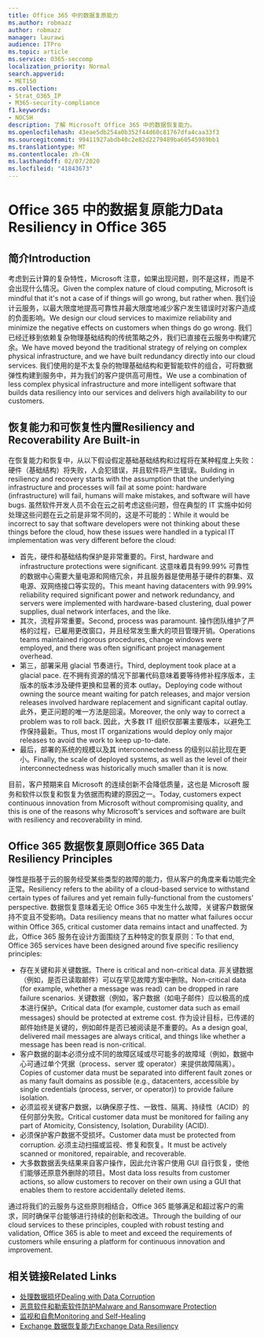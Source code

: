 ```yaml
---
title: Office 365 中的数据复原能力
ms.author: robmazz
author: robmazz
manager: laurawi
audience: ITPro
ms.topic: article
ms.service: O365-seccomp
localization_priority: Normal
search.appverid:
- MET150
ms.collection:
- Strat_O365_IP
- M365-security-compliance
f1.keywords:
- NOCSH
description: 了解 Microsoft Office 365 中的数据恢复能力。
ms.openlocfilehash: 43eae5db254a0b352f44d60c81767dfa4caa33f3
ms.sourcegitcommit: 99411927abdb40c2e82d2279489ba60545989bb1
ms.translationtype: MT
ms.contentlocale: zh-CN
ms.lasthandoff: 02/07/2020
ms.locfileid: "41843673"
---
```

# <a name="data-resiliency-in-office-365"></a><span data-ttu-id="51b84-103">Office 365 中的数据复原能力</span><span class="sxs-lookup"><span data-stu-id="51b84-103">Data Resiliency in Office 365</span></span>

## <a name="introduction"></a><span data-ttu-id="51b84-104">简介</span><span class="sxs-lookup"><span data-stu-id="51b84-104">Introduction</span></span>

<span data-ttu-id="51b84-105">考虑到云计算的复杂特性，Microsoft 注意，如果出现问题，则不是这样，而是不会出现什么情况。</span><span class="sxs-lookup"><span data-stu-id="51b84-105">Given the complex nature of cloud computing, Microsoft is mindful that it's not a case of if things will go wrong, but rather when.</span></span> <span data-ttu-id="51b84-106">我们设计云服务，以最大限度地提高可靠性并最大限度地减少客户发生错误时对客户造成的负面影响。</span><span class="sxs-lookup"><span data-stu-id="51b84-106">We design our cloud services to maximize reliability and minimize the negative effects on customers when things do go wrong.</span></span> <span data-ttu-id="51b84-107">我们已经迁移到依赖复杂物理基础结构的传统策略之外，我们已直接在云服务中构建冗余。</span><span class="sxs-lookup"><span data-stu-id="51b84-107">We have moved beyond the traditional strategy of relying on complex physical infrastructure, and we have built redundancy directly into our cloud services.</span></span> <span data-ttu-id="51b84-108">我们使用的是不太复杂的物理基础结构和更智能软件的组合，可将数据弹性构建到服务中，并为我们的客户提供高可用性。</span><span class="sxs-lookup"><span data-stu-id="51b84-108">We use a combination of less complex physical infrastructure and more intelligent software that builds data resiliency into our services and delivers high availability to our customers.</span></span> 

## <a name="resiliency-and-recoverability-are-built-in"></a><span data-ttu-id="51b84-109">恢复能力和可恢复性内置</span><span class="sxs-lookup"><span data-stu-id="51b84-109">Resiliency and Recoverability Are Built-in</span></span> 

<span data-ttu-id="51b84-110">在恢复能力和恢复中，从以下假设假定基础基础结构和过程将在某种程度上失败：硬件（基础结构）将失败，人会犯错误，并且软件将产生错误。</span><span class="sxs-lookup"><span data-stu-id="51b84-110">Building in resiliency and recovery starts with the assumption that the underlying infrastructure and processes will fail at some point: hardware (infrastructure) will fail, humans will make mistakes, and software will have bugs.</span></span> <span data-ttu-id="51b84-111">虽然软件开发人员不会在云之前考虑这些问题，但在典型的 IT 实施中如何处理这些问题在云之前是非常不同的，这是不可能的：</span><span class="sxs-lookup"><span data-stu-id="51b84-111">While it would be incorrect to say that software developers were not thinking about these things before the cloud, how these issues were handled in a typical IT implementation was very different before the cloud:</span></span>

- <span data-ttu-id="51b84-112">首先，硬件和基础结构保护是非常重要的。</span><span class="sxs-lookup"><span data-stu-id="51b84-112">First, hardware and infrastructure protections were significant.</span></span> <span data-ttu-id="51b84-113">这意味着具有99.99% 可靠性的数据中心需要大量电源和网络冗余，并且服务器是使用基于硬件的群集、双电源、双网络接口等实现的。</span><span class="sxs-lookup"><span data-stu-id="51b84-113">This meant having datacenters with 99.99% reliability required significant power and network redundancy, and servers were implemented with hardware-based clustering, dual power supplies, dual network interfaces, and the like.</span></span> 
- <span data-ttu-id="51b84-114">其次，流程非常重要。</span><span class="sxs-lookup"><span data-stu-id="51b84-114">Second, process was paramount.</span></span> <span data-ttu-id="51b84-115">操作团队维护了严格的过程，已雇用更改窗口，并且经常发生重大的项目管理开销。</span><span class="sxs-lookup"><span data-stu-id="51b84-115">Operations teams maintained rigorous procedures, change windows were employed, and there was often significant project management overhead.</span></span> 
- <span data-ttu-id="51b84-116">第三，部署采用 glacial 节奏进行。</span><span class="sxs-lookup"><span data-stu-id="51b84-116">Third, deployment took place at a glacial pace.</span></span> <span data-ttu-id="51b84-117">在不拥有资源的情况下部署代码意味着要等待修补程序版本，主版本的版本涉及硬件更换和显著的资本 outlay。</span><span class="sxs-lookup"><span data-stu-id="51b84-117">Deploying code without owning the source meant waiting for patch releases, and major version releases involved hardware replacement and significant capital outlay.</span></span> <span data-ttu-id="51b84-118">此外，更正问题的唯一方法是回滚。</span><span class="sxs-lookup"><span data-stu-id="51b84-118">Moreover, the only way to correct a problem was to roll back.</span></span> <span data-ttu-id="51b84-119">因此，大多数 IT 组织仅部署主要版本，以避免工作保持最新。</span><span class="sxs-lookup"><span data-stu-id="51b84-119">Thus, most IT organizations would deploy only major releases to avoid the work to keep up-to-date.</span></span> 
- <span data-ttu-id="51b84-120">最后，部署的系统的规模以及其 interconnectedness 的级别以前比现在更小。</span><span class="sxs-lookup"><span data-stu-id="51b84-120">Finally, the scale of deployed systems, as well as the level of their interconnectedness was historically much smaller than it is now.</span></span> 

<span data-ttu-id="51b84-121">目前，客户预期来自 Microsoft 的连续创新不会降低质量，这也是 Microsoft 服务和软件以恢复和恢复为依据而构建的原因之一。</span><span class="sxs-lookup"><span data-stu-id="51b84-121">Today, customers expect continuous innovation from Microsoft without compromising quality, and this is one of the reasons why Microsoft's services and software are built with resiliency and recoverability in mind.</span></span> 

## <a name="office-365-data-resiliency-principles"></a><span data-ttu-id="51b84-122">Office 365 数据恢复原则</span><span class="sxs-lookup"><span data-stu-id="51b84-122">Office 365 Data Resiliency Principles</span></span>

<span data-ttu-id="51b84-123">弹性是指基于云的服务经受某些类型的故障的能力，但从客户的角度来看功能完全正常。</span><span class="sxs-lookup"><span data-stu-id="51b84-123">Resiliency refers to the ability of a cloud-based service to withstand certain types of failures and yet remain fully-functional from the customers' perspective.</span></span> <span data-ttu-id="51b84-124">数据恢复意味着无论 Office 365 中发生什么故障，关键客户数据保持不变且不受影响。</span><span class="sxs-lookup"><span data-stu-id="51b84-124">Data resiliency means that no matter what failures occur within Office 365, critical customer data remains intact and unaffected.</span></span> <span data-ttu-id="51b84-125">为此，Office 365 服务在设计方面围绕了五种特定的恢复原则：</span><span class="sxs-lookup"><span data-stu-id="51b84-125">To that end, Office 365 services have been designed around five specific resiliency principles:</span></span>

- <span data-ttu-id="51b84-126">存在关键和非关键数据。</span><span class="sxs-lookup"><span data-stu-id="51b84-126">There is critical and non-critical data.</span></span> <span data-ttu-id="51b84-127">非关键数据（例如，是否已读取邮件）可以在罕见故障方案中删除。</span><span class="sxs-lookup"><span data-stu-id="51b84-127">Non-critical data (for example, whether a message was read) can be dropped in rare failure scenarios.</span></span> <span data-ttu-id="51b84-128">关键数据（例如，客户数据（如电子邮件）应以极高的成本进行保护。</span><span class="sxs-lookup"><span data-stu-id="51b84-128">Critical data (for example, customer data such as email messages) should be protected at extreme cost.</span></span> <span data-ttu-id="51b84-129">作为设计目标，已传递的邮件始终是关键的，例如邮件是否已被阅读是不重要的。</span><span class="sxs-lookup"><span data-stu-id="51b84-129">As a design goal, delivered mail messages are always critical, and things like whether a message has been read is non-critical.</span></span> 
- <span data-ttu-id="51b84-130">客户数据的副本必须分成不同的故障区域或尽可能多的故障域（例如，数据中心可通过单个凭据（process、server 或 operator）来提供故障隔离）。</span><span class="sxs-lookup"><span data-stu-id="51b84-130">Copies of customer data must be separated into different fault zones or as many fault domains as possible (e.g., datacenters, accessible by single credentials (process, server, or operator)) to provide failure isolation.</span></span> 
- <span data-ttu-id="51b84-131">必须监视关键客户数据，以确保原子性、一致性、隔离、持续性（ACID）的任何部分失败。</span><span class="sxs-lookup"><span data-stu-id="51b84-131">Critical customer data must be monitored for failing any part of Atomicity, Consistency, Isolation, Durability (ACID).</span></span> 
- <span data-ttu-id="51b84-132">必须保护客户数据不受损坏。</span><span class="sxs-lookup"><span data-stu-id="51b84-132">Customer data must be protected from corruption.</span></span> <span data-ttu-id="51b84-133">必须主动扫描或监视、修复和恢复。</span><span class="sxs-lookup"><span data-stu-id="51b84-133">It must be actively scanned or monitored, repairable, and recoverable.</span></span> 
- <span data-ttu-id="51b84-134">大多数数据丢失结果来自客户操作，因此允许客户使用 GUI 自行恢复，使他们能够还原意外删除的项目。</span><span class="sxs-lookup"><span data-stu-id="51b84-134">Most data loss results from customer actions, so allow customers to recover on their own using a GUI that enables them to restore accidentally deleted items.</span></span> 
 
<span data-ttu-id="51b84-135">通过将我们的云服务与这些原则相结合，Office 365 能够满足和超过客户的需求，同时确保平台能够进行持续的创新和改进。</span><span class="sxs-lookup"><span data-stu-id="51b84-135">Through the building of our cloud services to these principles, coupled with robust testing and validation, Office 365 is able to meet and exceed the requirements of customers while ensuring a platform for continuous innovation and improvement.</span></span> 

## <a name="related-links"></a><span data-ttu-id="51b84-136">相关链接</span><span class="sxs-lookup"><span data-stu-id="51b84-136">Related Links</span></span>

- [<span data-ttu-id="51b84-137">处理数据损坏</span><span class="sxs-lookup"><span data-stu-id="51b84-137">Dealing with Data Corruption</span></span>](office-365-dealing-with-data-corruption.md)
- [<span data-ttu-id="51b84-138">恶意软件和勒索软件防护</span><span class="sxs-lookup"><span data-stu-id="51b84-138">Malware and Ransomware Protection</span></span>](office-365-malware-and-ransomware-protection.md)
- [<span data-ttu-id="51b84-139">监视和自愈</span><span class="sxs-lookup"><span data-stu-id="51b84-139">Monitoring and Self-Healing</span></span>](office-365-monitoring-and-self-healing.md)
- [<span data-ttu-id="51b84-140">Exchange 数据恢复能力</span><span class="sxs-lookup"><span data-stu-id="51b84-140">Exchange Data Resiliency</span></span>](office-365-exchange-data-resiliency.md)